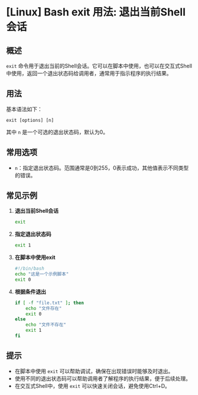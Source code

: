 # [Linux] Bash exit 用法: 退出当前Shell会话

## 概述
`exit` 命令用于退出当前的Shell会话。它可以在脚本中使用，也可以在交互式Shell中使用，返回一个退出状态码给调用者，通常用于指示程序的执行结果。

## 用法
基本语法如下：
```
exit [options] [n]
```
其中 `n` 是一个可选的退出状态码，默认为0。

## 常用选项
- `n`：指定退出状态码。范围通常是0到255，0表示成功，其他值表示不同类型的错误。

## 常见示例
1. **退出当前Shell会话**
   ```bash
   exit
   ```

2. **指定退出状态码**
   ```bash
   exit 1
   ```

3. **在脚本中使用exit**
   ```bash
   #!/bin/bash
   echo "这是一个示例脚本"
   exit 0
   ```

4. **根据条件退出**
   ```bash
   if [ -f "file.txt" ]; then
       echo "文件存在"
       exit 0
   else
       echo "文件不存在"
       exit 1
   fi
   ```

## 提示
- 在脚本中使用 `exit` 可以帮助调试，确保在出现错误时能够及时退出。
- 使用不同的退出状态码可以帮助调用者了解程序的执行结果，便于后续处理。
- 在交互式Shell中，使用 `exit` 可以快速关闭会话，避免使用Ctrl+D。
